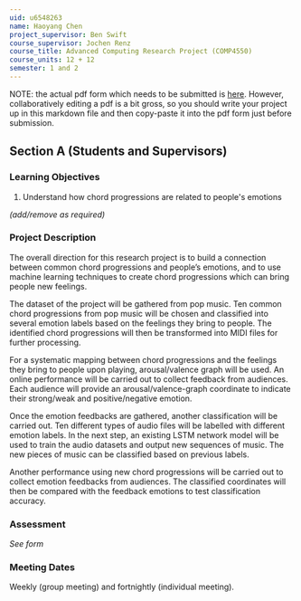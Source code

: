```yaml
---
uid: u6548263
name: Haoyang Chen
project_supervisor: Ben Swift
course_supervisor: Jochen Renz
course_title: Advanced Computing Research Project (COMP4550)
course_units: 12 + 12 
semester: 1 and 2
---
```


NOTE: the actual pdf form which needs to be submitted is
[here](http://courses.cecs.anu.edu.au/courses/CSPROJECTS/Independent_Study_Contract.pdf).
However, collaboratively editing a pdf is a bit gross, so you should write your
project up in this markdown file and then copy-paste it into the pdf form just
before submission.

## Section A (Students and Supervisors)

### Learning Objectives

1. Understand how chord progressions are related to people's emotions

_(add/remove as required)_

### Project Description

The overall direction for this research project is to build a connection between common chord progressions and people’s emotions, and to use machine learning techniques to create chord progressions which can bring people new feelings.

The dataset of the project will be gathered from pop music. Ten common chord progressions from pop music will be chosen and classified into several emotion labels based on the feelings they bring to people. The identified chord progressions will then be transformed into MIDI files for further processing. 

For a systematic mapping between chord progressions and the feelings they bring to people upon playing, arousal/valence graph will be used. An online performance will be carried out to collect feedback from audiences. Each audience will provide an arousal/valence-graph coordinate to indicate their strong/weak and positive/negative emotion.

Once the emotion feedbacks are gathered, another classification will be carried out. Ten different types of audio files will be labelled with different emotion labels. In the next step, an existing LSTM network model will be used to train the audio datasets and output new sequences of music. The new pieces of music can be classified based on previous labels. 

Another performance using new chord progressions will be carried out to collect emotion feedbacks from audiences. The classified coordinates will then be compared with the feedback emotions to test classification accuracy. 


### Assessment

_See form_

### Meeting Dates

Weekly (group meeting) and fortnightly (individual meeting).
